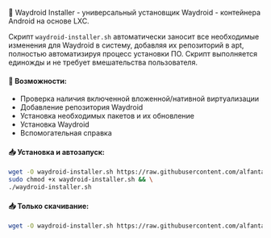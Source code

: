 🤖 Waydroid Installer - универсальный установщик Waydroid - контейнера Android на основе LXC.

Скрипт `waydroid-installer.sh` автоматически заносит все необходимые изменения для Waydroid в систему, добавляя их репозиторий в apt, полностью автоматизируя процесс установки ПО.
Скрипт выполняется единожды и не требует вмешательства пользователя.

#### 🔧 Возможности:
- Проверка наличия включенной вложенной/нативной виртуализации
- Добавление репозитория Waydroid
- Установка необходимых пакетов и их обновление
- Установка Waydroid
- Вспомогательная справка

#### 📥 Установка и автозапуск:
```bash
wget -O waydroid-installer.sh https://raw.githubusercontent.com/alfantasy/global-scripts/refs/heads/main/debian/waydroid-installer.sh && \
sudo chmod +x waydroid-installer.sh && \
./waydroid-installer.sh
```

#### 📥  Только скачивание:
```bash
wget -O waydroid-installer.sh https://raw.githubusercontent.com/alfantasy/global-scripts/refs/heads/main/debian/waydroid-installer.sh
```
